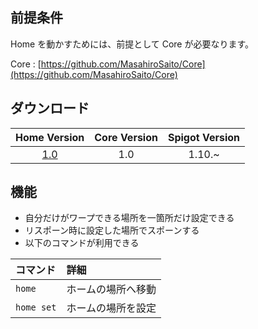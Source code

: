 ## 前提条件

Home を動かすためには、前提として Core が必要なります。

Core : [https://github.com/MasahiroSaito/Core](https://github.com/MasahiroSaito/Core)

## ダウンロード

| Home Version | Core Version | Spigot Version |
| :----------: | :----------: | :------------: |
| [1.0](https://github.com/MasahiroSaito/Home/raw/master/mvn-repo/com/nepian/spigot/home/1.0/home-1.0.jar)  | 1.0  | 1.10.~ |

## 機能

- 自分だけがワープできる場所を一箇所だけ設定できる
- リスポーン時に設定した場所でスポーンする
- 以下のコマンドが利用できる

| コマンド   | 詳細               |
| :--------- | :----------------- |
| `home`     | ホームの場所へ移動 |
| `home set` | ホームの場所を設定 |
